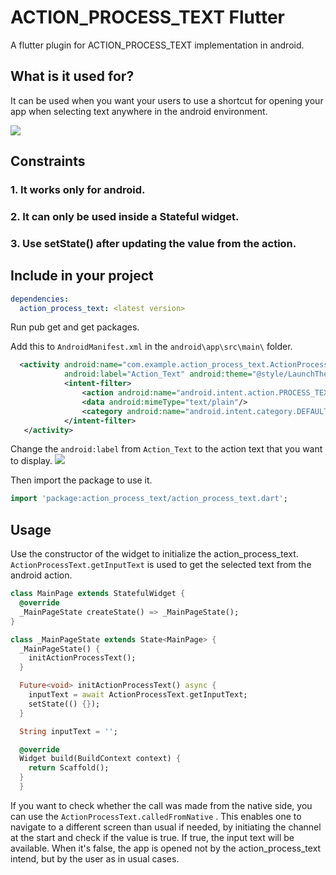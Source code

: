 # ACTION_PROCESS_TEXT Flutter

A flutter plugin for ACTION_PROCESS_TEXT implementation in android.

## What is it used for?

It can be used when you want your users to use a shortcut for opening your app when selecting text anywhere in the android environment.

![](https://imgur.com/2sikhjG.gif)

## Constraints

### 1. It works only for android.

### 2. It can only be used inside a Stateful widget.

### 3. Use setState() after updating the value from the action.

## Include in your project

```yaml
dependencies:
  action_process_text: <latest version>
```

Run pub get and get packages.

Add this to `AndroidManifest.xml` in the `android\app\src\main\` folder.

```xml
  <activity android:name="com.example.action_process_text.ActionProcessTextPlugin"
            android:label="Action_Text" android:theme="@style/LaunchTheme" android:exported="true">
            <intent-filter>
                <action android:name="android.intent.action.PROCESS_TEXT" />
                <data android:mimeType="text/plain"/>
                <category android:name="android.intent.category.DEFAULT" />
            </intent-filter>
   </activity>
```

Change the `android:label` from `Action_Text` to the action text that you want to display.
![](https://imgur.com/FFpUhWF.png)

Then import the package to use it.

```dart
import 'package:action_process_text/action_process_text.dart';
```

## Usage

Use the constructor of the widget to initialize the action_process_text.
`ActionProcessText.getInputText` is used to get the selected text from the android action.

```dart
class MainPage extends StatefulWidget {
  @override
  _MainPageState createState() => _MainPageState();
}

class _MainPageState extends State<MainPage> {
  _MainPageState() {
    initActionProcessText();
  }

  Future<void> initActionProcessText() async {
    inputText = await ActionProcessText.getInputText;
    setState(() {});
  }

  String inputText = '';

  @override
  Widget build(BuildContext context) {
    return Scaffold();
  }
  }
```

If you want to check whether the call was made from the native side, you can use the `ActionProcessText.calledFromNative` . This enables one to navigate to a different screen than usual if needed, by initiating the channel at the start and check if the value is true. If true, the input text will be available. When it's false, the app is opened not by the action_process_text intend, but by the user as in usual cases.